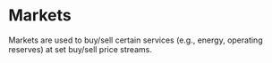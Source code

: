 # Markets

Markets are used to buy/sell certain services (e.g., energy, operating reserves) at set buy/sell price streams.